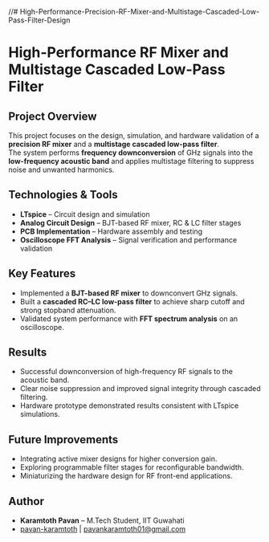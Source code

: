 //# High-Performance-Precision-RF-Mixer-and-Multistage-Cascaded-Low-Pass-Filter-Design
# High-Performance RF Mixer and Multistage Cascaded Low-Pass Filter  

##  Project Overview  
This project focuses on the design, simulation, and hardware validation of a **precision RF mixer** and a **multistage cascaded low-pass filter**.  
The system performs **frequency downconversion** of GHz signals into the **low-frequency acoustic band** and applies multistage filtering to suppress noise and unwanted harmonics.  

##  Technologies & Tools  
- **LTspice** – Circuit design and simulation  
- **Analog Circuit Design** – BJT-based RF mixer, RC & LC filter stages  
- **PCB Implementation** – Hardware assembly and testing  
- **Oscilloscope FFT Analysis** – Signal verification and performance validation  

##  Key Features  
- Implemented a **BJT-based RF mixer** to downconvert GHz signals.  
- Built a **cascaded RC–LC low-pass filter** to achieve sharp cutoff and strong stopband attenuation.  
- Validated system performance with **FFT spectrum analysis** on an oscilloscope.  

##  Results  
- Successful downconversion of high-frequency RF signals to the acoustic band.  
- Clear noise suppression and improved signal integrity through cascaded filtering.  
- Hardware prototype demonstrated results consistent with LTspice simulations.  


##  Future Improvements  
- Integrating active mixer designs for higher conversion gain.  
- Exploring programmable filter stages for reconfigurable bandwidth.  
- Miniaturizing the hardware design for RF front-end applications.  

##  Author  
- **Karamtoth Pavan** – M.Tech Student, IIT Guwahati  
- [pavan-karamtoth](#) | [pavankaramtoth01@gmail.com](#)  

